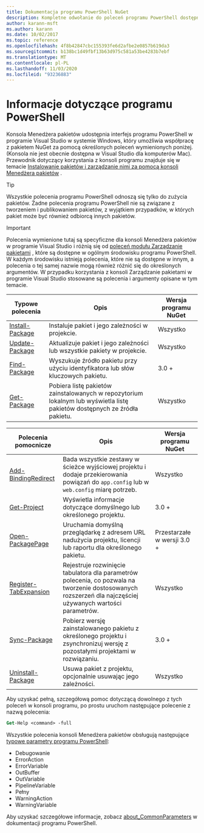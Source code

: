 ```yaml
---
title: Dokumentacja programu PowerShell NuGet
description: Kompletne odwołanie do poleceń programu PowerShell dostępnych w konsoli Menedżera pakietów NuGet w programie Visual Studio.
author: karann-msft
ms.author: karann
ms.date: 10/02/2017
ms.topic: reference
ms.openlocfilehash: 4f8b42847cbc155393fe6d2afbe2e0857b619da3
ms.sourcegitcommit: b138bc1d49fbf13b63d975c581a53be4283b7ebf
ms.translationtype: MT
ms.contentlocale: pl-PL
ms.lasthandoff: 11/03/2020
ms.locfileid: "93236883"
---
```

# <a name="powershell-reference"></a>Informacje dotyczące programu PowerShell

Konsola Menedżera pakietów udostępnia interfejs programu PowerShell w programie Visual Studio w systemie Windows, który umożliwia współpracę z pakietem NuGet za pomocą określonych poleceń wymienionych poniżej. (Konsola nie jest obecnie dostępna w Visual Studio dla komputerów Mac). Przewodnik dotyczący korzystania z konsoli programu znajduje się w temacie [Instalowanie pakietów i zarządzanie nimi za pomocą konsoli Menedżera pakietów](../consume-packages/install-use-packages-powershell.md) .

> [!Tip]
> Wszystkie polecenia programu PowerShell odnoszą się tylko do zużycia pakietów. Żadne polecenia programu PowerShell nie są związane z tworzeniem i publikowaniem pakietów, z wyjątkiem przypadków, w których pakiet może być również odbiorcą innych pakietów.

> [!Important]
> Polecenia wymienione tutaj są specyficzne dla konsoli Menedżera pakietów w programie Visual Studio i różnią się od [poleceń modułu Zarządzanie pakietami](/powershell/module/packagemanagement/?view=powershell-6) , które są dostępne w ogólnym środowisku programu PowerShell. W każdym środowisku istnieją polecenia, które nie są dostępne w innym, a polecenia o tej samej nazwie mogą również różnić się do określonych argumentów. W przypadku korzystania z konsoli Zarządzanie pakietami w programie Visual Studio stosowane są polecenia i argumenty opisane w tym temacie.

| Typowe polecenia | Opis | Wersja programu NuGet |
| --- | --- | --- |
| [Install-Package](ps-reference/ps-ref-install-package.md) | Instaluje pakiet i jego zależności w projekcie. | Wszystko |
| [Update-Package](ps-reference/ps-ref-update-package.md) | Aktualizuje pakiet i jego zależności lub wszystkie pakiety w projekcie. | Wszystko |
| [Find-Package](ps-reference/ps-ref-find-package.md) | Wyszukuje źródło pakietu przy użyciu identyfikatora lub słów kluczowych pakietu. | 3.0 + |
| [Get-Package](ps-reference/ps-ref-get-package.md) | Pobiera listę pakietów zainstalowanych w repozytorium lokalnym lub wyświetla listę pakietów dostępnych ze źródła pakietu. | Wszystko |

| Polecenia pomocnicze | Opis | Wersja programu NuGet |
| --- | --- | --- |
| [Add-BindingRedirect](ps-reference/ps-ref-add-bindingredirect.md) | Bada wszystkie zestawy w ścieżce wyjściowej projektu i dodaje przekierowania powiązań do `app.config` lub w `web.config` miarę potrzeb. | Wszystko |
| [Get-Project](ps-reference/ps-ref-get-project.md) | Wyświetla informacje dotyczące domyślnego lub określonego projektu. | 3.0 + |
| [Open-PackagePage](ps-reference/ps-ref-open-packagepage.md) | Uruchamia domyślną przeglądarkę z adresem URL nadużycia projektu, licencji lub raportu dla określonego pakietu. | Przestarzałe w wersji 3.0 + |
| [Register-TabExpansion](ps-reference/ps-ref-register-tabexpansion.md) | Rejestruje rozwinięcie tabulatora dla parametrów polecenia, co pozwala na tworzenie dostosowanych rozszerzeń dla najczęściej używanych wartości parametrów. | Wszystko |
| [Sync-Package](ps-reference/ps-ref-sync-package.md) | Pobierz wersję zainstalowanego pakietu z określonego projektu i zsynchronizuj wersję z pozostałymi projektami w rozwiązaniu. | 3.0 + |
| [Uninstall-Package](ps-reference/ps-ref-uninstall-package.md) | Usuwa pakiet z projektu, opcjonalnie usuwając jego zależności. | Wszystko |

Aby uzyskać pełną, szczegółową pomoc dotyczącą dowolnego z tych poleceń w konsoli programu, po prostu uruchom następujące polecenie z nazwą polecenia:

```ps
Get-Help <command> -full
```

Wszystkie polecenia konsoli Menedżera pakietów obsługują następujące [typowe parametry programu PowerShell](/powershell/module/microsoft.powershell.core/about/about_commonparameters):

- Debugowanie
- ErrorAction
- ErrorVariable
- OutBuffer
- OutVariable
- PipelineVariable
- Pełny
- WarningAction
- WarningVariable

Aby uzyskać szczegółowe informacje, zobacz [about_CommonParameters](/powershell/module/microsoft.powershell.core/about/about_commonparameters) w dokumentacji programu PowerShell.